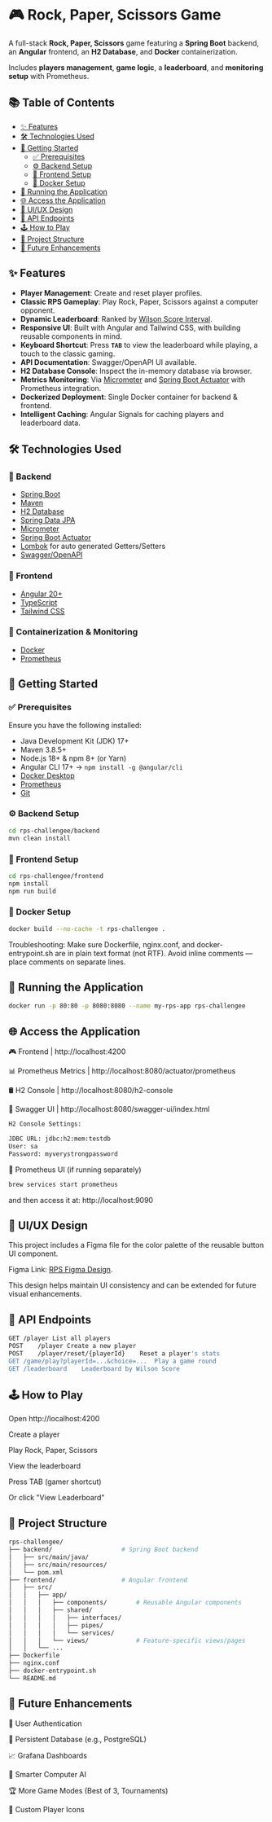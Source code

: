 # 🎮 Rock, Paper, Scissors Game

A full-stack **Rock, Paper, Scissors** game featuring a **Spring Boot** backend, an **Angular** frontend, an **H2 Database**, and **Docker** containerization.

Includes **players management**, **game logic**, a **leaderboard**, and **monitoring setup** with Prometheus.

## 📚 Table of Contents

- [✨ Features](#-features)
- [🛠 Technologies Used](#-technologies-used)
- [🚀 Getting Started](#-getting-started)
  - [✅ Prerequisites](#-prerequisites)
  - [⚙️ Backend Setup](#-backend-setup)
  - [🎨 Frontend Setup](#-frontend-setup)
  - [🐳 Docker Setup](#-docker-setup)
- [🏃 Running the Application](#-running-the-application)
- [🌐 Access the Application](#-access-the-application)
- [📐 UI/UX Design](#-uiux-design)
- [📡 API Endpoints](#-api-endpoints)
- [🕹️ How to Play](#️-how-to-play)
- [📁 Project Structure](#-project-structure)
- [🔮 Future Enhancements](#-future-enhancements)

## ✨ Features

- **Player Management**: Create and reset player profiles.
- **Classic RPS Gameplay**: Play Rock, Paper, Scissors against a computer opponent.
- **Dynamic Leaderboard**: Ranked by [Wilson Score Interval](https://en.wikipedia.org/wiki/Binomial_proportion_confidence_interval#Wilson_score_interval).
- **Responsive UI**: Built with Angular and Tailwind CSS, with building reusable components in mind.
- **Keyboard Shortcut**: Press **`TAB`** to view the leaderboard while playing, a touch to the classic gaming.
- **API Documentation**: Swagger/OpenAPI UI available.
- **H2 Database Console**: Inspect the in-memory database via browser.
- **Metrics Monitoring**: Via [Micrometer](https://micrometer.io/) and [Spring Boot Actuator](https://docs.spring.io/spring-boot/docs/current/actuator-api/html/) with Prometheus integration.
- **Dockerized Deployment**: Single Docker container for backend & frontend.
- **Intelligent Caching**: Angular Signals for caching players and leaderboard data.

## 🛠 Technologies Used

### 🔧 Backend

- [Spring Boot](https://spring.io/projects/spring-boot)
- [Maven](https://maven.apache.org/)
- [H2 Database](https://www.h2database.com/)
- [Spring Data JPA](https://spring.io/projects/spring-data-jpa)
- [Micrometer](https://micrometer.io/)
- [Spring Boot Actuator](https://docs.spring.io/spring-boot/docs/current/actuator-api/html/)
- [Lombok](https://projectlombok.org/) for auto generated Getters/Setters
- [Swagger/OpenAPI](https://swagger.io/)

### 🎨 Frontend

- [Angular 20+](https://angular.io/)
- [TypeScript](https://www.typescriptlang.org/)
- [Tailwind CSS](https://tailwindcss.com/)

### 🐳 Containerization & Monitoring

- [Docker](https://www.docker.com/)
- [Prometheus](https://prometheus.io/)

## 🚀 Getting Started

### ✅ Prerequisites

Ensure you have the following installed:

- Java Development Kit (JDK) 17+
- Maven 3.8.5+
- Node.js 18+ & npm 8+ (or Yarn)
- Angular CLI 17+ → `npm install -g @angular/cli`
- [Docker Desktop](https://www.docker.com/products/docker-desktop/)
- [Prometheus](https://prometheus.io/)
- [Git](https://git-scm.com/)

### ⚙️ Backend Setup

```bash
cd rps-challengee/backend
mvn clean install
```

### 🎨 Frontend Setup

```bash
cd rps-challengee/frontend
npm install
npm run build
```

### 🐳 Docker Setup

```bash
docker build --no-cache -t rps-challengee .
```
Troubleshooting:
Make sure Dockerfile, nginx.conf, and docker-entrypoint.sh are in plain text format (not RTF).
Avoid inline comments — place comments on separate lines.

## 🏃 Running the Application

```bash
docker run -p 80:80 -p 8080:8080 --name my-rps-app rps-challengee
```

## 🌐 Access the Application

🎮 Frontend	            | http://localhost:4200

📊 Prometheus Metrics	  | http://localhost:8080/actuator/prometheus

🛢️ H2 Console	          | http://localhost:8080/h2-console

🧾 Swagger UI	          | http://localhost:8080/swagger-ui/index.html

```bash
H2 Console Settings:

JDBC URL: jdbc:h2:mem:testdb
User: sa
Password: myverystrongpassword
```

📍 Prometheus UI (if running separately)
```bash
brew services start prometheus
```
and then access it at: http://localhost:9090


## 📐 UI/UX Design
This project includes a Figma file for the color palette of the reusable button UI component.

Figma Link: [RPS Figma Design](https://www.figma.com/design/QUTgI6n68WYZdcKe7c2kzd/RPS-Figma?node-id=0-1&m=dev&t=b0azLlaDYP928T2r-1).

This design helps maintain UI consistency and can be extended for future visual enhancements.

## 📡 API Endpoints

```bash
GET	/player	List all players
POST	/player	Create a new player
POST	/player/reset/{playerId}	Reset a player's stats
GET	/game/play?playerId=...&choice=...	Play a game round
GET	/leaderboard	Leaderboard by Wilson Score
```

## 🕹️ How to Play

Open http://localhost:4200

Create a player

Play Rock, Paper, Scissors

View the leaderboard

Press TAB (gamer shortcut)

Or click "View Leaderboard"

## 📁 Project Structure

```bash
rps-challengee/
├── backend/                   # Spring Boot backend
│   ├── src/main/java/
│   ├── src/main/resources/
│   └── pom.xml
├── frontend/                  # Angular frontend
│   ├── src/
│   │   ├── app/
│   │   │   ├── components/        # Reusable Angular components
│   │   │   ├── shared/
│   │   │   │   ├── interfaces/
│   │   │   │   ├── pipes/
│   │   │   │   └── services/
│   │   │   └── views/             # Feature-specific views/pages
│   │   └── ...
├── Dockerfile
├── nginx.conf
├── docker-entrypoint.sh
└── README.md
```

## 🔮 Future Enhancements

🔐 User Authentication

💾 Persistent Database (e.g., PostgreSQL)

📈 Grafana Dashboards

🧠 Smarter Computer AI

🏆 More Game Modes (Best of 3, Tournaments)

🎨 Custom Player Icons







